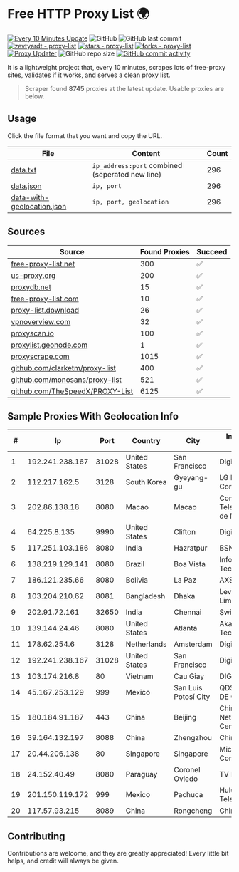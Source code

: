 
# Free HTTP Proxy List 🌍

[![Every 10 Minutes Update](https://github.com/mertguvencli/http-proxy-list/actions/workflows/main.yml/badge.svg?branch=main)](https://github.com/mertguvencli/http-proxy-list/actions/workflows/main.yml)
![GitHub](https://img.shields.io/github/license/mertguvencli/http-proxy-list)
![GitHub last commit](https://img.shields.io/github/last-commit/mertguvencli/http-proxy-list)
[![zevtyardt - proxy-list](https://img.shields.io/static/v1?label=zevtyardt&message=proxy-list&color=blue&logo=github)](https://github.com/zevtyardt/proxy-list "Go to GitHub repo")
[![stars - proxy-list](https://img.shields.io/github/stars/zevtyardt/proxy-list?style=social)](https://github.com/zevtyardt/proxy-list)
[![forks - proxy-list](https://img.shields.io/github/forks/zevtyardt/proxy-list?style=social)](https://github.com/zevtyardt/proxy-list)
[![Proxy Updater](https://github.com/zevtyardt/proxy-list/workflows/Proxy%20Updater/badge.svg)](https://github.com/zevtyardt/proxy-list/actions?query=workflow:"Proxy+Updater")
![GitHub repo size](https://img.shields.io/github/repo-size/zevtyardt/proxy-list)
[![GitHub commit activity](https://img.shields.io/github/commit-activity/m/zevtyardt/proxy-list?logo=commits)](https://github.com/zevtyardt/proxy-list/commits/main)

It is a lightweight project that, every 10 minutes, scrapes lots of free-proxy sites, validates if it works, and serves a clean proxy list.

> Scraper found **8745** proxies at the latest update. Usable proxies are below.

## Usage

Click the file format that you want and copy the URL.

|File|Content|Count|
|----|-------|-----|
|[data.txt](https://raw.githubusercontent.com/mertguvencli/http-proxy-list/main/proxy-list/data.txt)|`ip_address:port` combined (seperated new line)|296|
|[data.json](https://raw.githubusercontent.com/mertguvencli/http-proxy-list/main/proxy-list/data.json)|`ip, port`|296|
|[data-with-geolocation.json](https://raw.githubusercontent.com/mertguvencli/http-proxy-list/main/proxy-list/data-with-geolocation.json)|`ip, port, geolocation`|296|

## Sources

|Source|Found Proxies|Succeed|
|------|-------------|-------|
|[free-proxy-list.net](https://free-proxy-list.net)|300|✅|
|[us-proxy.org](https://www.us-proxy.org)|200|✅|
|[proxydb.net](http://proxydb.net)|15|✅|
|[free-proxy-list.com](https://free-proxy-list.com/?page=&port=&type%5B%5D=http&type%5B%5D=https&up_time=0&search=Search)|10|✅|
|[proxy-list.download](https://www.proxy-list.download/HTTP)|26|✅|
|[vpnoverview.com](https://vpnoverview.com/privacy/anonymous-browsing/free-proxy-servers)|32|✅|
|[proxyscan.io](https://www.proxyscan.io)|100|✅|
|[proxylist.geonode.com](https://proxylist.geonode.com/api/proxy-list?limit=300&page=1&sort_by=lastChecked&sort_type=desc&protocols=http,https)|1|✅|
|[proxyscrape.com](https://api.proxyscrape.com/v2/?request=displayproxies&protocol=http&timeout=10000&country=all&ssl=all&anonymity=all)|1015|✅|
|[github.com/clarketm/proxy-list](https://raw.githubusercontent.com/clarketm/proxy-list/master/proxy-list-raw.txt)|400|✅|
|[github.com/monosans/proxy-list](https://raw.githubusercontent.com/monosans/proxy-list/main/proxies/http.txt)|521|✅|
|[github.com/TheSpeedX/PROXY-List](https://raw.githubusercontent.com/TheSpeedX/PROXY-List/master/http.txt)|6125|✅|


## Sample Proxies With Geolocation Info

|#|Ip|Port|Country|City|Internet Service Provider|
|-|--|----|-------|----|-------------------------|
|1|192.241.238.167|31028|United States|San Francisco|DigitalOcean, LLC|
|2|112.217.162.5|3128|South Korea|Gyeyang-gu|LG DACOM Corporation|
|3|202.86.138.18|8080|Macao|Macao|Companhia de Telecomunicacoes de Macau|
|4|64.225.8.135|9990|United States|Clifton|DigitalOcean, LLC|
|5|117.251.103.186|8080|India|Hazratpur|BSNL Internet|
|6|138.219.129.141|8080|Brazil|Boa Vista|InfoRR Solucoes em Tecnologia|
|7|186.121.235.66|8080|Bolivia|La Paz|AXS Bolivia S. A.|
|8|103.204.210.62|8081|Bangladesh|Dhaka|Level3 Carrier Limited|
|9|202.91.72.161|32650|India|Chennai|Swift-Online|
|10|139.144.24.46|8080|United States|Atlanta|Akamai Technologies, Inc.|
|11|178.62.254.6|3128|Netherlands|Amsterdam|DigitalOcean, LLC|
|12|192.241.238.167|31028|United States|San Francisco|DigitalOcean, LLC|
|13|103.174.216.8|80|Vietnam|Cau Giay|DIGITAL-FPT|
|14|45.167.253.129|999|Mexico|San Luis Potosí City|QDS NETWORKS SA DE CV|
|15|180.184.91.187|443|China|Beijing|China Internet Network Information Center|
|16|39.164.132.197|8088|China|Zhengzhou|China Mobile|
|17|20.44.206.138|80|Singapore|Singapore|Microsoft Corporation|
|18|24.152.40.49|8080|Paraguay|Coronel Oviedo|TV MAX CABLE S.A.|
|19|201.150.119.172|999|Mexico|Pachuca|Hulux Telecomunicaciones|
|20|117.57.93.215|8089|China|Rongcheng|Chinanet|



## Contributing

Contributions are welcome, and they are greatly appreciated! Every
little bit helps, and credit will always be given.

